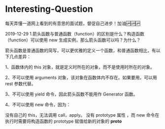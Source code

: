 # Interesting-Question
每天弄懂一道网上看到的有意思的面试题，督促自己进步！加油🆙🆙🆙

2019-12-29
1.箭头函数与普通函数（function）的区别是什么？构造函数（function）可以使用 new 生成实例，那么箭头函数可以吗？为什么？

箭头函数是普通函数的简写，可以更优雅的定义一个函数，和普通函数相比，有以下几点差异：

1、函数体内的 this 对象，就是定义时所在的对象，而不是使用时所在的对象。

2、不可以使用 arguments 对象，该对象在函数体内不存在。如果要用，可以用 rest 参数代替。

3、不可以使用 yield 命令，因此箭头函数不能用作 Generator 函数。

4、不可以使用 new 命令，因为：

没有自己的 this，无法调用 call，apply。
没有 prototype 属性 ，而 new 命令在执行时需要将构造函数的 prototype 赋值给新的对象的 __proto__





















